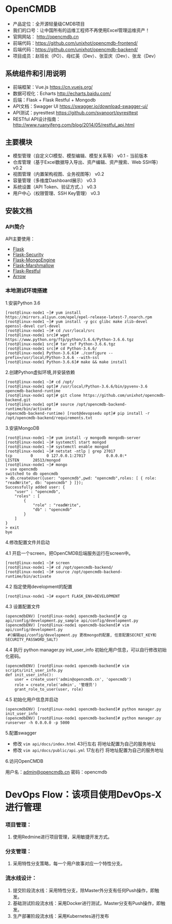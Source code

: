 # OpenCMDB
  - 产品定位：全开源轻量级CMDB项目
  - 我们的口号：让中国所有的运维工程师不再使用Excel管理运维资产！
  - 官网网站： http://opencmdb.cn
  - 前端代码：https://github.com/unixhot/opencmdb-frontend/
  - 后端代码：https://github.com/unixhot/opencmdb-backend/
  - 项目成员：赵班长（PO）、母红英（Dev）、张亚庆（Dev）、张龙（Dev）
  

## 系统组件和引用说明
 
- 前端框架：Vue.js https://cn.vuejs.org/ 
- 数据可视化：Echarts http://echarts.baidu.com/
- 后端：Flask + Flask Restful + Mongodb
- API文档：Swagger UI https://swagger.io/download-swagger-ui/
- API测试：pyresttest https://github.com/svanoort/pyresttest
- RESTful API设计指南： http://www.ruanyifeng.com/blog/2014/05/restful_api.html

## 主要模块

- 模型管理（自定义CI模型、模型编辑、模型关系等） v0.1 - 当前版本
- 仓库管理（基于Excel数据导入导出、资产编辑、资产搜索、Web SSH等） v0.2
- 视图管理（内置架构视图、业务视图等） v0.2
- 容量管理（多维度Dashboard展示） v0.3
- 系统设置（API Token、验证方式、） v0.3
- 用户中心（权限管理、SSH Key管理） v0.3


## 安装文档
    
### API简介

API主要使用：

- [Flask](http://flask.pocoo.org/)
- [Flask-Security](https://flask-security.readthedocs.io/en/latest/)
- [Flask-MongoEngine](http://docs.mongoengine.org/projects/flask-mongoengine/en/latest/)
- [Flask-Marshmallow](https://flask-marshmallow.readthedocs.io/en/latest/)
- [Flask-Restful](https://flask-restful.readthedocs.io/en/latest/)
- [Arrow](http://arrow.readthedocs.io/en/latest/)

### 本地测试环境搭建


1.安装Python 3.6

```
[root@linux-node1 ~]# yum install https://mirrors.aliyun.com/epel/epel-release-latest-7.noarch.rpm
[root@linux-node1 ~]# yum install -y gcc glibc make zlib-devel openssl-devel curl-devel
[root@linux-node1 ~]# cd /usr/local/src
[root@linux-node1 src]# wget https://www.python.org/ftp/python/3.6.6/Python-3.6.6.tgz
[root@linux-node1 src]# tar zxf Python-3.6.6.tgz
[root@linux-node1 src]# cd Python-3.6.6/
[root@linux-node1 Python-3.6.6]# ./configure --prefix=/usr/local/Python-3.6.6 --with-ssl
[root@linux-node1 Python-3.6.6]# make && make install
```

2.创建Python虚拟环境,并安装依赖

```
[root@linux-node1 ~]# cd /opt/
[root@linux-node1 opt]# /usr/local/Python-3.6.6/bin/pyvenv-3.6 opencmdb-backend-runtime
[root@linux-node1 opt]# git clone https://github.com/unixhot/opencmdb-backend.git
[root@linux-node1 opt]# source /opt/opencmdb-backend-runtime/bin/activate
(opencmdb-backend-runtime) [root@devopsedu opt]# pip install -r /opt/opencmdb-backend/requirements.txt 

```

3.安装MongoDB

```
[root@linux-node1 ~]# yum install -y mongodb mongodb-server
[root@linux-node1 ~]# systemctl start mongod
[root@linux-node1 ~]# systemctl enable mongod
[root@linux-node1 ~]# netstat -ntlp | grep 27017
tcp        0      0 127.0.0.1:27017         0.0.0.0:*               LISTEN      28513/mongod
[root@linux-node1 ~]# mongo
> use opencmdb
switched to db opencmdb
> db.createUser({user: "opencmdb",pwd: "opencmdb",roles: [ { role: "readWrite", db: "opencmdb" } ]});
Successfully added user: {
	"user" : "opencmdb",
	"roles" : [
		{
			"role" : "readWrite",
			"db" : "opencmdb"
		}
	]
}
> exit
bye

```

4.修改配置文件并启动

4.1 开启一个screen，把OpenCMDB后端服务运行在screen中。
```
[root@linux-node1 ~]# screen
[root@linux-node1 ~]# cd /opt/opencmdb-backend/
[root@linux-node1 ~]# source /opt/opencmdb-backend-runtime/bin/activate
```

4.2 指定使用development的配置
```
[root@linux-node1 ~]# export FLASK_ENV=DEVELOPMENT
```

4.3 设置配置文件
```
(opencmdbENV) [root@linux-node1 opencmdb-backend]# cp api/config/development.py_sample api/config/development.py
(opencmdbENV) [root@linux-node1 opencmdb-backend]# vim api/config/development.py
 #(编辑api/config/development.py 更改mongo的配置, 任意配置SECRET_KEY和SECURITY_PASSWORD_SALT)
``` 
4.4 执行 python manager.py init_user_info 初始化用户信息，可以自行修改初始化密码。
```
(opencmdbENV) [root@linux-node1 opencmdb-backend]# vim scripts/init_user_info.py 
def init_user_info():
    user = create_user('admin@opencmdb.cn', 'opencmdb')
    role = create_role('admin', '管理员')
    grant_role_to_user(user, role)
```

4.5 初始化用户信息并启动

```
(opencmdbENV) [root@linux-node1 opencmdb-backend]# python manager.py init_user_info
(opencmdbENV) [root@linux-node1 opencmdb-backend]# python manager.py runserver -h 0.0.0.0 -p 5000
```

5.配置swagger

- 修改 `vim api/docs/index.html` 43行左右 将地址配置为自己的服务地址
- 修改 `vim api/docs/public/api.yml` 17左右行 将地址配置为自己的服务地址

6.访问OpenCMDB

用户名：admin@opencmdb.cn  密码：opencmdb

# DevOps Flow：该项目使用DevOps-X进行管理

### 项目管理：
1. 使用Redmine进行项目管理，采用敏捷开发方式。

### 分支管理：

1. 采用特性分支策略，每一个用户故事对应一个特性分支。

### 流水线设计：

1. 提交阶段流水线：采用特性分支，除Master外分支有任何Push操作，即触发。
2. 基础测试阶段流水线：采用Docker进行测试，Master分支有Push操作，即触发。
3. 生产部署阶段流水线：采用Kubernetes进行发布
 
